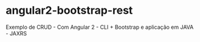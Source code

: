 # angular2-bootstrap-rest
Exemplo de CRUD - Com Angular 2 - CLI + Bootstrap e aplicação em JAVA - JAXRS
